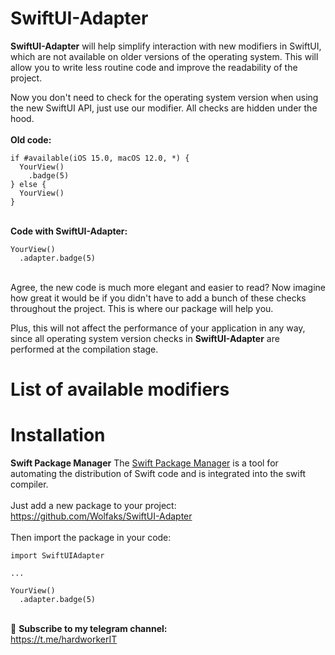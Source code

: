 # SwiftUI-Adapter
**SwiftUI-Adapter** will help simplify interaction with new modifiers in SwiftUI, which are not available on older versions of the operating system. This will allow you to write less routine code and improve the readability of the project.

Now you don't need to check for the operating system version when using the new SwiftUI API, just use our modifier. All checks are hidden under the hood.
\
\
**Old code:**
```
if #available(iOS 15.0, macOS 12.0, *) {
  YourView()
    .badge(5)
} else {
  YourView()
}
```
\
**Code with SwiftUI-Adapter:**
```
YourView()
  .adapter.badge(5)
```
\
Agree, the new code is much more elegant and easier to read?
Now imagine how great it would be if you didn't have to add a bunch of these checks throughout the project. This is where our package will help you.

Plus, this will not affect the performance of your application in any way, since all operating system version checks in **SwiftUI-Adapter** are performed at the compilation stage.

# List of available modifiers

# Installation

**Swift Package Manager**
The [Swift Package Manager]([https://skillbox.ru/media/](https://www.swift.org/documentation/package-manager/)) is a tool for automating the distribution of Swift code and is integrated into the swift compiler.
\
\
Just add a new package to your project:\
https://github.com/Wolfaks/SwiftUI-Adapter
\
\
Then import the package in your code:
```
import SwiftUIAdapter

...

YourView()
  .adapter.badge(5)
```
\
🍏 **Subscribe to my telegram channel:**\
https://t.me/hardworkerIT

